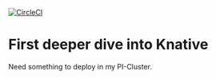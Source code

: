 [![CircleCI](https://dl.circleci.com/status-badge/img/circleci/GeC5s3yGf7dTRXCLxMTXR2/Ub4BhweE667NH7zZLNa2Eh/tree/main.svg?style=shield)](https://dl.circleci.com/status-badge/redirect/circleci/GeC5s3yGf7dTRXCLxMTXR2/Ub4BhweE667NH7zZLNa2Eh/tree/main)

# First deeper dive into Knative

Need something to deploy in my PI-Cluster.